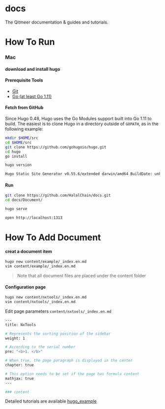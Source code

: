 # docs
The Qitmeer documentation &amp; guides and tutorials.

# How To Run

### Mac

#### download and install hugo

#### Prerequisite Tools

* [Git](https://git-scm.com/)
* [Go (at least Go 1.11)](https://golang.org/dl/)

#### Fetch from GitHub

Since Hugo 0.48, Hugo uses the Go Modules support built into Go 1.11 to build. The easiest is to clone Hugo in a directory outside of `GOPATH`, as in the following example:

```bash
mkdir $HOME/src
cd $HOME/src
git clone https://github.com/gohugoio/hugo.git
cd hugo
go install

hugo version

Hugo Static Site Generator v0.55.6/extended darwin/amd64 BuildDate: unknown
```

#### Run

```bash
git clone https://github.com/HalalChain/docs.git
cd docs/Document/

hugo serve

open http://localhost:1313
```

# How To Add Document

#### creat a document item

```bash
hugo new content/example/_index.en.md
vim content/example/_index.en.md
```

> Note that all document files are placed under the content folder

#### Configuration page

```bash
hugo new content/nxtools/_index.en.md
vim content/nxtools/_index.en.md
```

Edit page parameters `content/nxtools/_index.en.md`

```bash
---
title: NxTools

# Represents the sorting position of the sidebar
weight: 1

# According to the serial number
pre: "<b>1. </b>"

# When true, the page paragraph is displayed in the center
chapter: true

# This option needs to be set if the page has formula content
mathjax: true
---

### content
```

Detailed tutorials are available [hugo_example](https://zhangyi999.github.io/hugo_example/en/)
